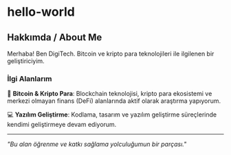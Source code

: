 # hello-world
## Hakkımda / About Me
Merhaba! Ben DigiTech. Bitcoin ve kripto para teknolojileri ile ilgilenen bir geliştiriciyim.
### İlgi Alanlarım
🔷 **Bitcoin & Kripto Para**: Blockchain teknolojisi, kripto para ekosistemi ve merkezi olmayan finans (DeFi) alanlarında aktif olarak araştırma yapıyorum.

💻 **Yazılım Geliştirme**: Kodlama, tasarım ve yazılım geliştirme süreçlerinde kendimi geliştirmeye devam ediyorum.

---

*"Bu alan öğrenme ve katkı sağlama yolculuğumun bir parçası."*

